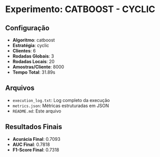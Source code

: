 # Experimento: CATBOOST - CYCLIC

## Configuração
- **Algoritmo**: catboost
- **Estratégia**: cyclic
- **Clientes**: 6
- **Rodadas Globais**: 3
- **Rodadas Locais**: 20
- **Amostras/Cliente**: 8000
- **Tempo Total**: 31.89s

## Arquivos
- `execution_log.txt`: Log completo da execução
- `metrics.json`: Métricas estruturadas em JSON
- `README.md`: Este arquivo

## Resultados Finais

- **Acurácia Final**: 0.7093
- **AUC Final**: 0.7818
- **F1-Score Final**: 0.7318
